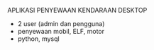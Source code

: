 APLIKASI PENYEWAAN KENDARAAN DESKTOP
- 2 user (admin dan pengguna)
- penyewaan mobil, ELF, motor
- python, mysql
